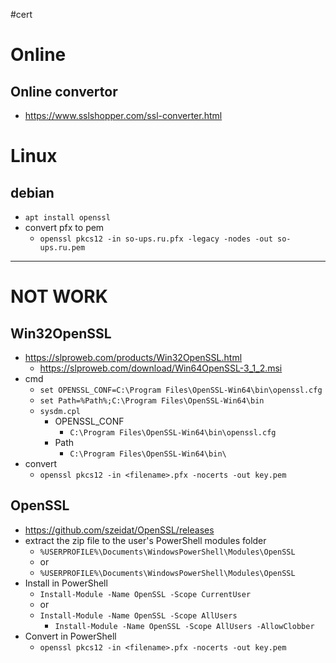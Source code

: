 #cert
# Online
## Online convertor
- https://www.sslshopper.com/ssl-converter.html

# Linux
## debian
- `apt install openssl`
- convert pfx to pem
	- `openssl pkcs12 -in so-ups.ru.pfx -legacy -nodes -out so-ups.ru.pem`

---
# NOT WORK
## Win32OpenSSL
- https://slproweb.com/products/Win32OpenSSL.html
	- https://slproweb.com/download/Win64OpenSSL-3_1_2.msi
- cmd
	- `set OPENSSL_CONF=C:\Program Files\OpenSSL-Win64\bin\openssl.cfg`
	- `set Path=%Path%;C:\Program Files\OpenSSL-Win64\bin`
	- `sysdm.cpl`
		- OPENSSL_CONF
			- `C:\Program Files\OpenSSL-Win64\bin\openssl.cfg`
		- Path
			- `C:\Program Files\OpenSSL-Win64\bin\`
- convert
	- `openssl pkcs12 -in <filename>.pfx -nocerts -out key.pem`


## OpenSSL
- https://github.com/szeidat/OpenSSL/releases
- extract the zip file to the user's PowerShell modules folder
	- `%USERPROFILE%\Documents\WindowsPowerShell\Modules\OpenSSL`
	- or
	- `%USERPROFILE%\Documents\WindowsPowerShell\Modules\OpenSSL`
- Install in PowerShell
	- `Install-Module -Name OpenSSL -Scope CurrentUser`
	- or
	- `Install-Module -Name OpenSSL -Scope AllUsers`
		- `Install-Module -Name OpenSSL -Scope AllUsers -AllowClobber`
- Convert in PowerShell
	- `openssl pkcs12 -in <filename>.pfx -nocerts -out key.pem`